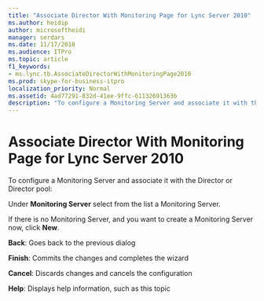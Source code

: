 ```yaml
---
title: "Associate Director With Monitoring Page for Lync Server 2010"
ms.author: heidip
author: microsoftheidi
manager: serdars
ms.date: 11/17/2018
ms.audience: ITPro
ms.topic: article
f1_keywords:
- ms.lync.tb.AssociateDirectorWithMonitoringPage2010
ms.prod: skype-for-business-itpro
localization_priority: Normal
ms.assetid: 4ad77291-832d-41ee-9ffc-61132691363b
description: "To configure a Monitoring Server and associate it with the Director or Director pool:"
---
```


# Associate Director With Monitoring Page for Lync Server 2010
 
To configure a Monitoring Server and associate it with the Director or Director pool:
  
Under **Monitoring Server** select from the list a Monitoring Server.
  
If there is no Monitoring Server, and you want to create a Monitoring Server now, click **New**.
  
 **Back**: Goes back to the previous dialog
  
 **Finish**: Commits the changes and completes the wizard
  
 **Cancel**: Discards changes and cancels the configuration
  
 **Help**: Displays help information, such as this topic
  

